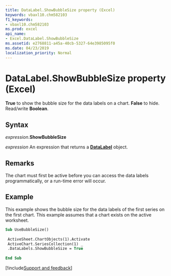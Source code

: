 ```yaml
---
title: DataLabel.ShowBubbleSize property (Excel)
keywords: vbaxl10.chm582103
f1_keywords:
- vbaxl10.chm582103
ms.prod: excel
api_name:
- Excel.DataLabel.ShowBubbleSize
ms.assetid: e2768811-a45a-40cb-5327-64e3985095f0
ms.date: 04/23/2019
localization_priority: Normal
---
```



# DataLabel.ShowBubbleSize property (Excel)

**True** to show the bubble size for the data labels on a chart. **False** to hide. Read/write **Boolean**.


## Syntax

_expression_.**ShowBubbleSize**

_expression_ An expression that returns a **[DataLabel](excel.datalabel(object).md)** object.


## Remarks

The chart must first be active before you can access the data labels programmatically, or a run-time error will occur.


## Example

This example shows the bubble size for the data labels of the first series on the first chart. This example assumes that a chart exists on the active worksheet.

```vb
Sub UseBubbleSize() 
 
 ActiveSheet.ChartObjects(1).Activate 
 ActiveChart.SeriesCollection(1) _ 
 .DataLabels.ShowBubbleSize = True 
 
End Sub
```




[!include[Support and feedback](~/includes/feedback-boilerplate.md)]
